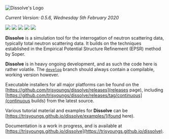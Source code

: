 ![Dissolve's Logo](icon/logo.png)

_Current Version: 0.5.6, Wednesday 5th February 2020_

![](https://github.com/trisyoungs/dissolve/workflows/Win64%20(GUI%2FSerial)/badge.svg?branch=develop) ![](https://github.com/trisyoungs/dissolve/workflows/OSX%20(GUI%2FSerial)/badge.svg?branch=develop) ![](https://github.com/trisyoungs/dissolve/workflows/AppImage%20(GUI%2FSerial)/badge.svg?branch=develop) ![](https://github.com/trisyoungs/dissolve/workflows/System%20Tests%20(Serial)/badge.svg) ![](https://github.com/trisyoungs/dissolve/workflows/System%20Tests%20(Parallel)/badge.svg)

**Dissolve** is a simulation tool for the interrogation of neutron scattering data, typically total neutron scattering data. It builds on the techniques established in the Empirical Potential Structure Refinement (EPSR) method by Soper.

**Dissolve** is in heavy ongoing development, and as such the code here is rather volatile. The [`develop`](https://github.com/trisyoungs/dissolve/tree/develop) branch should always contain a compilable, working version however.

Executable installers for all major platforms can be found on the [https://github.com/trisyoungs/dissolve/releases](releases page), including [https://github.com/trisyoungs/dissolve/releases/tag/continuous](continuous builds) from the latest source.

Various tutorial material and examples for **Dissolve** can be [https://trisyoungs.github.io/dissolve/examples/](found here).

Documentation is a work in progress, and is available at [https://trisyoungs.github.io/dissolve](https://trisyoungs.github.io/dissolve).
